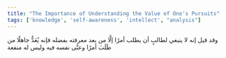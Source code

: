 ```yaml
---
title: "The Importance of Understanding the Value of One's Pursuits"
tags: ['knowledge', 'self-awareness', 'intellect', "analysis"]
---
```


 وقد قيل إنه لا ينبغي لطالبٍ أن يطلب أمرًا إلَّا من بعد معرفته بفضله فإنه يُعَدُّ جاهلًا من طَلَبَ أمرًا وعنَّى نفسه فيه وليس له منفعة
